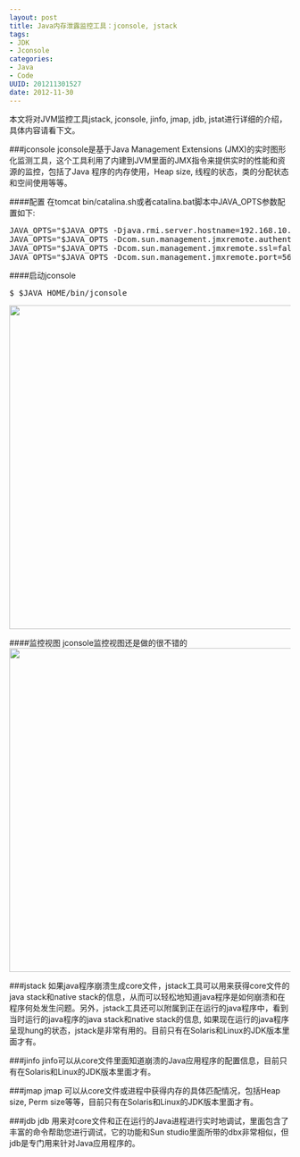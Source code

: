 ```yaml
--- 
layout: post
title: Java内存泄露监控工具：jconsole, jstack
tags: 
- JDK
- Jconsole
categories:
- Java
- Code
UUID: 201211301527
date: 2012-11-30
---
```


本文将对JVM监控工具jstack, jconsole, jinfo, jmap, jdb, jstat进行详细的介绍，具体内容请看下文。

###jconsole
jconsole是基于Java Management Extensions (JMX)的实时图形化监测工具，这个工具利用了内建到JVM里面的JMX指令来提供实时的性能和资源的监控，包括了Java 程序的内存使用，Heap size, 线程的状态，类的分配状态和空间使用等等。

####配置
在tomcat bin/catalina.sh或者catalina.bat脚本中JAVA_OPTS参数配置如下:
<pre id="bash">
JAVA_OPTS="$JAVA_OPTS -Djava.rmi.server.hostname=192.168.10.14"
JAVA_OPTS="$JAVA_OPTS -Dcom.sun.management.jmxremote.authenticate=false"
JAVA_OPTS="$JAVA_OPTS -Dcom.sun.management.jmxremote.ssl=false"
JAVA_OPTS="$JAVA_OPTS -Dcom.sun.management.jmxremote.port=5679"
</pre>

####启动jconsole
<pre id="bash">
$ $JAVA_HOME/bin/jconsole
</pre>
<img src="http://demi-panda.com/media/pub/java/jconsole-index.jpg" width="580px"></img>

####监控视图
jconsole监控视图还是做的很不错的
<img src="http://demi-panda.com/media/pub/java/jconsole.png" width="580px"></img>

###jstack
如果java程序崩溃生成core文件，jstack工具可以用来获得core文件的java stack和native stack的信息，从而可以轻松地知道java程序是如何崩溃和在程序何处发生问题。另外，jstack工具还可以附属到正在运行的java程序中，看到 当时运行的java程序的java stack和native stack的信息, 如果现在运行的java程序呈现hung的状态，jstack是非常有用的。目前只有在Solaris和Linux的JDK版本里面才有。

###jinfo
jinfo可以从core文件里面知道崩溃的Java应用程序的配置信息，目前只有在Solaris和Linux的JDK版本里面才有。

###jmap
jmap 可以从core文件或进程中获得内存的具体匹配情况，包括Heap size, Perm size等等，目前只有在Solaris和Linux的JDK版本里面才有。

###jdb
jdb 用来对core文件和正在运行的Java进程进行实时地调试，里面包含了丰富的命令帮助您进行调试，它的功能和Sun studio里面所带的dbx非常相似，但 jdb是专门用来针对Java应用程序的。

